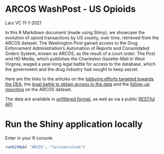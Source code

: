 ARCOS WashPost - US Opioids
================
Lars VC
11-1-2021

In this R Markdown document (made using Shiny), we showcase the
evolution of opioid transactions by US county, over time, retrieved from
the ARCOS dataset. The Washington Post gained access to the Drug
Enforcement Administration’s Automation of Reports and Consolidated
Orders System, known as ARCOS, as the result of a court order. The Post
and HD Media, which publishes the Charleston Gazette-Mail in West
Virginia, waged a year-long legal battle for access to the database,
which the government and the drug industry had sought to keep secret.

Here are the links to the articles on the [lobbying efforts targeted
towards the
DEA](https://www.washingtonpost.com/graphics/2017/investigations/dea-drug-industry-congress/?tid=graphics-story),
the [legal battle to obtain access to the
data](https://www.washingtonpost.com/health/how-an-epic-legal-battle-brought-a-secret-drug-database-to-light/2019/08/02/3bc594ce-b3d4-11e9-951e-de024209545d_story.html)
and the [follow-up
reporting](https://www.washingtonpost.com/national/2019/08/12/post-released-deas-data-pain-pills-heres-what-local-journalists-are-using-it/)
on the ARCOS dataset.

The data are available in [unfiltered
format](https://wpinvestigative.github.io/arcos/#download-the-raw-data),
as well as via a public [RESTful
API](https://wpinvestigative.github.io/arcos/).

# Run the Shiny application locally

Enter in your R console

``` r
runGitHub( "ARCOS", "larsvancutsem")
```

